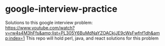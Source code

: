# google-interview-practice
Solutions to this google interview problem: https://www.youtube.com/watch?v=rw4s4M3hFfs&amp;list=PL305Y6BuMdNaYZOACkjJE9cWsFwfnf1dh&amp;index=1
This repo will hold perl, java, and react solutions for this problem
